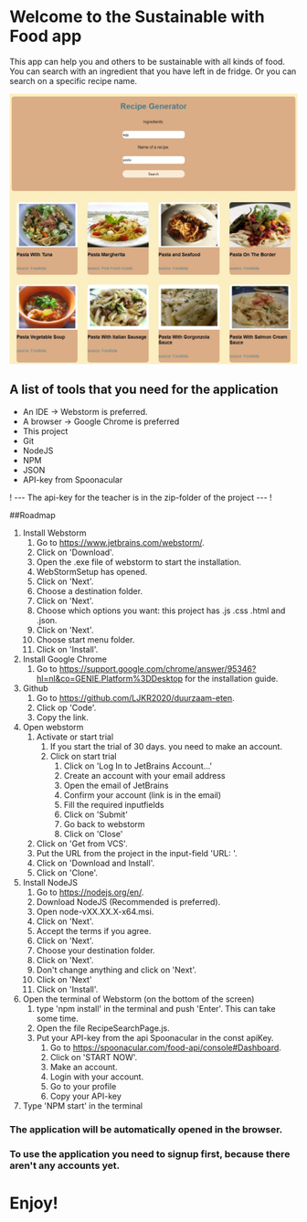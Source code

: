 # Welcome to the Sustainable with Food app

This app can help you and others to be sustainable with 
all kinds of food. You can search with an ingredient that 
you have left in de fridge. Or you can search on a specific 
recipe name.

![](src/assets/recipepage.jpg)

## A list of tools that you need for the application
- An IDE -> Webstorm is preferred.
- A browser -> Google Chrome is preferred
- This project
- Git
- NodeJS
- NPM
- JSON
- API-key from Spoonacular

! --- The api-key for the teacher is in the zip-folder of the project --- !

##Roadmap
1. Install Webstorm
   1. Go to https://www.jetbrains.com/webstorm/.
   2. Click on 'Download'.
   3. Open the .exe file of webstorm to start the installation.
   4. WebStormSetup has opened.
   5. Click on 'Next'.
   6. Choose a destination folder.
   7. Click on 'Next'.
   8. Choose which options you want: this project has .js .css .html and .json.
   9. Click on 'Next'.
   10. Choose start menu folder.
   11. Click on 'Install'.
2. Install Google Chrome
   1. Go to https://support.google.com/chrome/answer/95346?hl=nl&co=GENIE.Platform%3DDesktop for the installation guide.
3. Github
   1. Go to https://github.com/LJKR2020/duurzaam-eten.
   2. Click op 'Code'.
   3. Copy the link.
4. Open webstorm
      1. Activate or start trial
         1. If you start the trial of 30 days. you need to make an account.
         2. Click on start trial
            1. Click on 'Log In to JetBrains Account...'
            2. Create an account with your email address
            3. Open the email of JetBrains
            4. Confirm your account (link is in the email)
            5. Fill the required inputfields
            6. Click on 'Submit'
            7. Go back to webstorm
            8. Click on 'Close'
      2. Click on 'Get from VCS'.
      3. Put the URL from the project in the input-field 'URL: '.
      4. Click on 'Download and Install'.
      5. Click on 'Clone'.
5. Install NodeJS
   1. Go to https://nodejs.org/en/.
   2. Download NodeJS (Recommended is preferred).
   3. Open node-vXX.XX.X-x64.msi.
   4. Click on 'Next'.
   5. Accept the terms if you agree.
   6. Click on 'Next'.
   7. Choose your destination folder.
   8. Click on 'Next'.
   9. Don't change anything and click on 'Next'.
   10. Click on 'Next'
   11. Click on 'Install'.
6. Open the terminal of Webstorm (on the bottom of the screen)
   1. type 'npm install' in the terminal and push 'Enter'. This can take some time.
   2. Open the file RecipeSearchPage.js.
   3. Put your API-key from the api Spoonacular in the const apiKey.
      1. Go to https://spoonacular.com/food-api/console#Dashboard.
      2. Click on 'START NOW'.
      3. Make an account.
      4. Login with your account.
      5. Go to your profile
      6. Copy your API-key
7. Type 'NPM start' in the terminal

### The application will be automatically opened in the browser.
### To use the application you need to signup first, because there aren't any accounts yet.
# Enjoy! 
